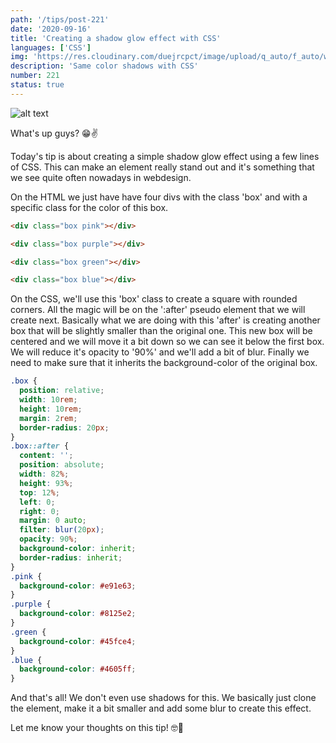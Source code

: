 ```yaml
---
path: '/tips/post-221'
date: '2020-09-16'
title: 'Creating a shadow glow effect with CSS'
languages: ['CSS']
img: 'https://res.cloudinary.com/duejrcpct/image/upload/q_auto/f_auto/w_1000/v1600258880/tips/221-1_mzpkv7.png'
description: 'Same color shadows with CSS'
number: 221
status: true
---
```


![alt text](https://res.cloudinary.com/duejrcpct/image/upload/q_auto/f_auto/w_1000/v1600258880/tips/221-2_hcszkj.png 'CSS glow shadow effect')

What's up guys? 😁✌️

Today's tip is about creating a simple shadow glow effect using a few lines of CSS. This can make an element really stand out and it's something that we see quite often nowadays in webdesign.

On the HTML we just have have four divs with the class 'box' and with a specific class for the color of this box.

```html
<div class="box pink"></div>

<div class="box purple"></div>

<div class="box green"></div>

<div class="box blue"></div>
```

On the CSS, we'll use this 'box' class to create a square with rounded corners. All the magic will be on the ':after' pseudo element that we will create next. Basically what we are doing with this 'after' is creating another box that will be slightly smaller than the original one. This new box will be centered and we will move it a bit down so we can see it below the first box. We will reduce it's opacity to '90%' and we'll add a bit of blur. Finally we need to make sure that it inherits the background-color of the original box.

```css
.box {
  position: relative;
  width: 10rem;
  height: 10rem;
  margin: 2rem;
  border-radius: 20px;
}
.box::after {
  content: '';
  position: absolute;
  width: 82%;
  height: 93%;
  top: 12%;
  left: 0;
  right: 0;
  margin: 0 auto;
  filter: blur(20px);
  opacity: 90%;
  background-color: inherit;
  border-radius: inherit;
}
.pink {
  background-color: #e91e63;
}
.purple {
  background-color: #8125e2;
}
.green {
  background-color: #45fce4;
}
.blue {
  background-color: #4605ff;
}
```

And that's all! We don't even use shadows for this. We basically just clone the element, make it a bit smaller and add some blur to create this effect.

Let me know your thoughts on this tip! 🤓🙏
